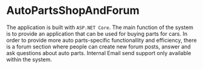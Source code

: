 # AutoPartsShopAndForum
The application is built with `ASP.NET Core`. The main function of the system is to provide an application that can be used for buying parts for cars. In order to provide more auto parts-specific functionallity and efficiency, there is a forum section where people can create new forum posts, answer and ask questions about auto parts. Internal Email send support only available within the system.
